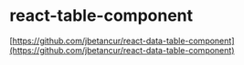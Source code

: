 # react-table-component <!-- .element: class="r-fit-text" -->

[https://github.com/jbetancur/react-data-table-component](https://github.com/jbetancur/react-data-table-component)

